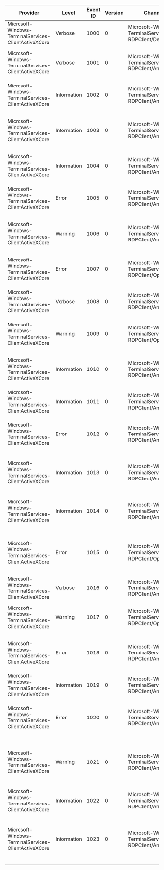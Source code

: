 Provider                                              |  Level        |  Event ID  |  Version  |  Channel                                                   |  Task                             |  Opcode                                                                      |  Keyword  |  Message
------------------------------------------------------|---------------|------------|-----------|------------------------------------------------------------|-----------------------------------|------------------------------------------------------------------------------|-----------|-------------------------------------------------------------------------------------------------------
Microsoft-Windows-TerminalServices-ClientActiveXCore  |  Verbose      |  1000      |  0        |  Microsoft-Windows-TerminalServices-RDPClient/Debug        |                                   |                                                                              |           |
Microsoft-Windows-TerminalServices-ClientActiveXCore  |  Verbose      |  1001      |  0        |  Microsoft-Windows-TerminalServices-RDPClient/Analytic     |  Connection Sequence              |  This event is raised during the connection process                          |           |  RDP ClientActiveX is trying to connect to the server ({Value})
Microsoft-Windows-TerminalServices-ClientActiveXCore  |  Information  |  1002      |  0        |  Microsoft-Windows-TerminalServices-RDPClient/Analytic     |  Connection Sequence              |  This event is raised during the connection process                          |           |
Microsoft-Windows-TerminalServices-ClientActiveXCore  |  Information  |  1003      |  0        |  Microsoft-Windows-TerminalServices-RDPClient/Analytic     |  Connection Sequence              |  This event is raised during the disconnection process                       |           |  RDP ClientActiveX has been disconnected (Reason= {Value})
Microsoft-Windows-TerminalServices-ClientActiveXCore  |  Information  |  1004      |  0        |  Microsoft-Windows-TerminalServices-RDPClient/Analytic     |  Connection Sequence              |  This event is raised during the connection process                          |           |  Client has logged on to the server (SessionId = {Value})
Microsoft-Windows-TerminalServices-ClientActiveXCore  |  Error        |  1005      |  0        |  Microsoft-Windows-TerminalServices-RDPClient/Analytic     |  Connection Sequence              |  This event is raised during the connection process                          |           |  Client failed to logon on to the server (Error = {Error Code})
Microsoft-Windows-TerminalServices-ClientActiveXCore  |  Warning      |  1006      |  0        |  Microsoft-Windows-TerminalServices-RDPClient/Analytic     |  Connection Sequence              |  This event is raised while trying to automatically reconnect to the server  |           |  Client machine has lost network connectivity (Reason= {Error Code})
Microsoft-Windows-TerminalServices-ClientActiveXCore  |  Error        |  1007      |  0        |  Microsoft-Windows-TerminalServices-RDPClient/Operational  |  Connection Sequence              |  This event is raised during resolving the server name                       |           |  DNS failed to resolve the server name (Error= {Error Code})
Microsoft-Windows-TerminalServices-ClientActiveXCore  |  Verbose      |  1008      |  0        |  Microsoft-Windows-TerminalServices-RDPClient/Analytic     |  Connection Sequence              |  This event is raised during the authentication process                      |           |  The credentials provided are authenticated by the server
Microsoft-Windows-TerminalServices-ClientActiveXCore  |  Warning      |  1009      |  0        |  Microsoft-Windows-TerminalServices-RDPClient/Operational  |  Connection Sequence              |  This event is raised during the authentication process                      |           |  The credentials provided were failed to be authenticated by the server
Microsoft-Windows-TerminalServices-ClientActiveXCore  |  Information  |  1010      |  0        |  Microsoft-Windows-TerminalServices-RDPClient/Analytic     |  Gateway Connection Sequence      |  This event is raised in the gateway transport                               |           |  RDP ClientActiveX is connecting to a gateway server ({Name}={Value})
Microsoft-Windows-TerminalServices-ClientActiveXCore  |  Information  |  1011      |  0        |  Microsoft-Windows-TerminalServices-RDPClient/Analytic     |  Gateway Connection Sequence      |  This event is raised in the gateway transport                               |           |
Microsoft-Windows-TerminalServices-ClientActiveXCore  |  Error        |  1012      |  0        |  Microsoft-Windows-TerminalServices-RDPClient/Analytic     |  Gateway Connection Sequence      |  This event is raised in the gateway transport                               |           |  RDP ClientActiveX failed to connect to the gateway server(Error= {Error Code})
Microsoft-Windows-TerminalServices-ClientActiveXCore  |  Information  |  1013      |  0        |  Microsoft-Windows-TerminalServices-RDPClient/Analytic     |  Automatic Reconnection Sequence  |  This event is raised while trying to automatically reconnect to the server  |           |  RDP ClientActiveX is trying to automatically reconnect to the server ({Value})
Microsoft-Windows-TerminalServices-ClientActiveXCore  |  Information  |  1014      |  0        |  Microsoft-Windows-TerminalServices-RDPClient/Analytic     |  Automatic Reconnection Sequence  |  This event is raised while trying to automatically reconnect to the server  |           |  RDP ClientActiveX succeeded in automatically connecting to the server
Microsoft-Windows-TerminalServices-ClientActiveXCore  |  Error        |  1015      |  0        |  Microsoft-Windows-TerminalServices-RDPClient/Operational  |  Automatic Reconnection Sequence  |  This event is raised while trying to automatically reconnect to the server  |           |  RDP ClientActiveX failed to automatically connect to the server (Reason= {TraceMessage})
Microsoft-Windows-TerminalServices-ClientActiveXCore  |  Verbose      |  1016      |  0        |  Microsoft-Windows-TerminalServices-RDPClient/Analytic     |  Connection Sequence              |  This event is raised while trying to get a valid license                    |           |  Client has a license to connect to the server
Microsoft-Windows-TerminalServices-ClientActiveXCore  |  Warning      |  1017      |  0        |  Microsoft-Windows-TerminalServices-RDPClient/Operational  |  Connection Sequence              |  This event is raised while trying to get a valid license                    |           |  Client does not have a license to connect to the server (Error= {Error Code})
Microsoft-Windows-TerminalServices-ClientActiveXCore  |  Error        |  1018      |  0        |  Microsoft-Windows-TerminalServices-RDPClient/Analytic     |  Connection Sequence              |  This event is raised during the connection process                          |           |  RDP ClientActiveX failed to connect to the server (Error = {Error Code})
Microsoft-Windows-TerminalServices-ClientActiveXCore  |  Information  |  1019      |  0        |  Microsoft-Windows-TerminalServices-RDPClient/Analytic     |  General                          |                                                                              |           |  {TraceMessage}
Microsoft-Windows-TerminalServices-ClientActiveXCore  |  Error        |  1020      |  0        |  Microsoft-Windows-TerminalServices-RDPClient/Analytic     |  General                          |                                                                              |           |  RDP ClientActiveX has recorded the following error - {Error Code}. Check Details.
Microsoft-Windows-TerminalServices-ClientActiveXCore  |  Warning      |  1021      |  0        |  Microsoft-Windows-TerminalServices-RDPClient/Analytic     |  Gateway Connection Sequence      |  This event is raised in the gateway transport                               |           |  RDP ClientActiveX's gateway transport has recorded the following error - {Error Code}. Check Details.
Microsoft-Windows-TerminalServices-ClientActiveXCore  |  Information  |  1022      |  0        |  Microsoft-Windows-TerminalServices-RDPClient/Analytic     |  Gateway Connection Sequence      |  This event is raised in the gateway transport                               |           |  {TraceMessage}
Microsoft-Windows-TerminalServices-ClientActiveXCore  |  Information  |  1023      |  0        |  Microsoft-Windows-TerminalServices-RDPClient/Analytic     |  Connection Sequence              |                                                                              |           |  RDP Client ActiveX has started using RemoteFX for graphics decoding (decoder type = {Value})